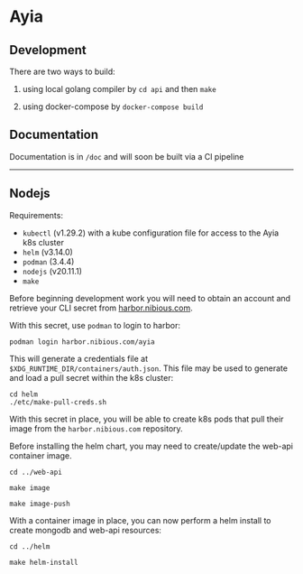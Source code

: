 # Ayia

## Development

There are two ways to build:

1. using local golang compiler by `cd api` and then `make`

2. using docker-compose by `docker-compose build`

## Documentation

Documentation is in `/doc` and will soon be built via a CI pipeline

---
## Nodejs

Requirements:
- `kubectl` (v1.29.2) with a kube configuration file for access to the Ayia k8s
  cluster
- `helm` (v3.14.0)
- `podman` (3.4.4)
- `nodejs` (v20.11.1)
- `make`

Before beginning development work you will need to obtain an account and
retrieve your CLI secret from [harbor.nibious.com](https://harbor.nibious.com).

With this secret, use `podman` to login to harbor:
```
podman login harbor.nibious.com/ayia
```

This will generate a credentials file at
`$XDG_RUNTIME_DIR/containers/auth.json`. This file may be used to generate and
load a pull secret within the k8s cluster:
```
cd helm
./etc/make-pull-creds.sh
```

With this secret in place, you will be able to create k8s pods that pull their
image from the `harbor.nibious.com` repository.


Before installing the helm chart, you may need to create/update the web-api
container image.
```
cd ../web-api

make image

make image-push
```

With a container image in place, you can now perform a helm install to create
mongodb and web-api resources:
```
cd ../helm

make helm-install
```
